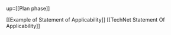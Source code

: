 up::[[Plan phase]]

[[Example of Statement of Applicability]]
[[TechNet Statement Of Applicability]]
